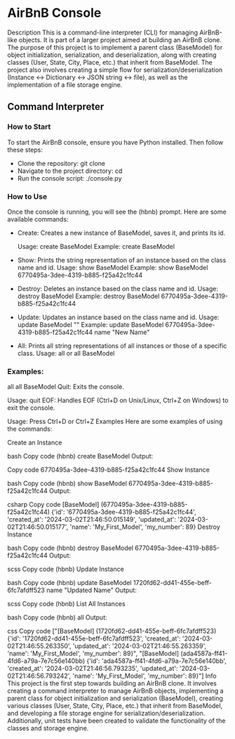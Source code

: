 # AirBnB Console
Description
This is a command-line interpreter (CLI) for managing AirBnB-like objects. It is part of a larger project aimed at building an AirBnB clone. The purpose of this project is to implement a parent class (BaseModel) for object initialization, serialization, and deserialization, along with creating classes (User, State, City, Place, etc.) that inherit from BaseModel. The project also involves creating a simple flow for serialization/deserialization (Instance <-> Dictionary <-> JSON string <-> file), as well as the implementation of a file storage engine.

## Command Interpreter
### How to Start
To start the AirBnB console, ensure you have Python installed. Then follow these steps:

- Clone the repository: git clone <repository-url>
- Navigate to the project directory: cd <project-directory>
- Run the console script: ./console.py
### How to Use
Once the console is running, you will see the (hbnb) prompt. Here are some available commands:

* Create: Creates a new instance of BaseModel, saves it, and prints its id.

  Usage: create BaseModel
  Example: create BaseModel
* Show: Prints the string representation of an instance based on the class name and id.
  Usage: show BaseModel <instance-id>
  Example: show BaseModel 6770495a-3dee-4319-b885-f25a42c1fc44
* Destroy: Deletes an instance based on the class name and id.
  Usage: destroy BaseModel <instance-id>
  Example: destroy BaseModel 6770495a-3dee-4319-b885-f25a42c1fc44
* Update: Updates an instance based on the class name and id.
  Usage: update BaseModel <instance-id> <attribute-name> "<attribute-value>"
  Example: update BaseModel 6770495a-3dee-4319-b885-f25a42c1fc44 name "New Name"
* All: Prints all string representations of all instances or those of a specific class.
  Usage: all or all BaseModel
  
### Examples:
all
all BaseModel
Quit: Exits the console.

Usage: quit
EOF: Handles EOF (Ctrl+D on Unix/Linux, Ctrl+Z on Windows) to exit the console.

Usage: Press Ctrl+D or Ctrl+Z
Examples
Here are some examples of using the commands:

Create an Instance

bash
Copy code
(hbnb) create BaseModel
Output:

Copy code
6770495a-3dee-4319-b885-f25a42c1fc44
Show Instance

bash
Copy code
(hbnb) show BaseModel 6770495a-3dee-4319-b885-f25a42c1fc44
Output:

csharp
Copy code
[BaseModel] (6770495a-3dee-4319-b885-f25a42c1fc44) {'id': '6770495a-3dee-4319-b885-f25a42c1fc44', 'created_at': '2024-03-02T21:46:50.015149', 'updated_at': '2024-03-02T21:46:50.015177', 'name': 'My_First_Model', 'my_number': 89}
Destroy Instance

bash
Copy code
(hbnb) destroy BaseModel 6770495a-3dee-4319-b885-f25a42c1fc44
Output:

scss
Copy code
(hbnb)
Update Instance

bash
Copy code
(hbnb) update BaseModel 1720fd62-dd41-455e-beff-6fc7afdff523 name "Updated Name"
Output:

scss
Copy code
(hbnb)
List All Instances

bash
Copy code
(hbnb) all
Output:

css
Copy code
["[BaseModel] (1720fd62-dd41-455e-beff-6fc7afdff523) {'id': '1720fd62-dd41-455e-beff-6fc7afdff523', 'created_at': '2024-03-02T21:46:55.263350', 'updated_at': '2024-03-02T21:46:55.263359', 'name': 'My_First_Model', 'my_number': 89}", "[BaseModel] (ada4587a-ff41-4fd6-a79a-7e7c56e140bb) {'id': 'ada4587a-ff41-4fd6-a79a-7e7c56e140bb', 'created_at': '2024-03-02T21:46:56.793235', 'updated_at': '2024-03-02T21:46:56.793242', 'name': 'My_First_Model', 'my_number': 89}"]
Info
This project is the first step towards building an AirBnB clone. It involves creating a command interpreter to manage AirBnB objects, implementing a parent class for object initialization and serialization (BaseModel), creating various classes (User, State, City, Place, etc.) that inherit from BaseModel, and developing a file storage engine for serialization/deserialization. Additionally, unit tests have been created to validate the functionality of the classes and storage engine.
